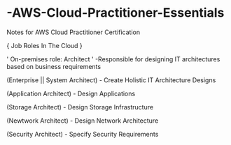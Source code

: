 # -AWS-Cloud-Practitioner-Essentials
Notes for AWS Cloud Practitioner Certification

{ Job Roles In The Cloud }

' On-premises role: Architect '
-Responsible for designing IT architectures based on business requirements

(Enterprise || System Architect) - Create Holistic IT Architecture Designs

(Application Architect) - Design Applications

(Storage Architect) - Design Storage Infrastructure

(Newtwork Architect) - Design Network Architecture

(Security Architect) - Specify Security Requirements

